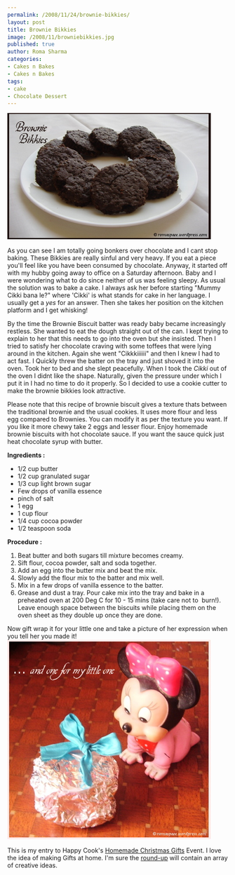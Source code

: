 ```yaml
--- 
permalink: /2008/11/24/brownie-bikkies/
layout: post
title: Brownie Bikkies
image: /2008/11/browniebikkies.jpg
published: true
author: Roma Sharma
categories: 
- Cakes n Bakes
- Cakes n Bakes
tags:
- cake
- Chocolate Dessert
---
```

<a href="/2008/11/browniebikkies.jpg"><img class="alignnone size-full wp-image-897" title="browniebikkies" src="/2008/11/browniebikkies.jpg" alt="browniebikkies" width="464" height="288" /></a>

As you can see I am totally going bonkers over chocolate and I cant stop baking. These Bikkies are really sinful and very heavy. If you eat a piece you'll feel like you have been consumed by chocolate. Anyway, it started off with my hubby going away to office on a Saturday afternoon. Baby and I were wondering what to do since neither of us was feeling sleepy. As usual the solution was to bake a cake. I always ask her before starting "Mummy Cikki bana le?" where 'Cikki' is what stands for cake in her language. I usually get a <em>yes </em>for an answer. Then she takes her position on the kitchen platform and I get whisking!

By the time the Brownie Biscuit batter was ready baby became increasingly restless. She wanted to eat the dough straight out of the can. I kept trying to explain to her that this needs to go into the oven but she insisted. Then I tried to satisfy her chocolate craving with some toffees that were lying around in the kitchen. Again she went "Cikkkiiiiii" and then I knew I had to act fast. I Quickly threw the batter on the tray and just shoved it into the oven. Took her to bed and she slept peacefully. When I took the <em>Cikki </em>out of the oven I didnt like the shape. Naturally, given the pressure under which I put it in I had no time to do it properly. So I decided to use a cookie cutter to make the brownie bikkies look attractive.

Please note that this recipe of brownie biscuit gives a texture thats between the traditional brownie and the usual cookies. It uses more flour and less egg compared to Brownies. You can modify it as per the texture you want. If you like it more chewy take 2 eggs and lesser flour. Enjoy homemade brownie biscuits with hot chocolate sauce. If you want the sauce quick just heat chocolate syrup with butter.

<strong>Ingredients :</strong>
<ul>
	<li>1/2 cup butter</li>
	<li>1/2 cup granulated sugar</li>
	<li>1/3 cup light brown sugar</li>
	<li>Few drops of vanilla essence</li>
	<li>pinch of salt</li>
	<li>1 egg</li>
	<li>1 cup flour</li>
	<li>1/4 cup cocoa powder</li>
	<li>1/2 teaspoon soda</li>
</ul>
<strong>Procedure :</strong>
<ol>
	<li>Beat butter and both sugars till mixture becomes creamy.</li>
	<li>Sift flour, cocoa powder, salt and soda together.</li>
	<li>Add an egg into the butter mix and beat the mix.</li>
	<li>Slowly add the flour mix to the batter and mix well.</li>
	<li>Mix in a few drops of vanilla essence to the batter.</li>
	<li>Grease and dust a tray. Pour cake mix into the tray and bake in a preheated oven at 200 Deg C for 10 - 15 mins (take care not to  burn!). Leave enough space between the biscuits while placing them on the oven sheet as they double up once they are done.</li>
</ol>
Now gift wrap it for your little one and take a picture of her expression when you tell her you made it!
<a href="/2008/11/packed_brownies_11.jpg"><img class="alignnone size-full wp-image-896" title="packed_brownies_11" src="/2008/11/packed_brownies_11.jpg" alt="packed_brownies_11" width="464" height="455" /></a>

This is my entry to Happy Cook's <a href="http://mykitchentreasures.blogspot.com/2008/11/announcing-home.html">Homemade Christmas Gifts</a> Event. I love the idea of making Gifts at home. I'm sure the <a href="http://mykitchentreasures.blogspot.com/2008/11/home-made-christmas-gifts.html">round-up</a> will contain an array of creative ideas.
